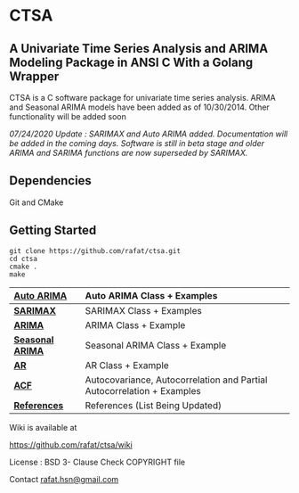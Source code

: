 # CTSA

## A Univariate Time Series Analysis and ARIMA Modeling Package in ANSI C With a Golang Wrapper

CTSA is a C software package for univariate time series analysis.
ARIMA and Seasonal ARIMA models have been added as of 10/30/2014. Other functionality will be added soon 

*07/24/2020 Update : SARIMAX and Auto ARIMA added. Documentation will be added in the coming days. Software is still in beta stage and older ARIMA
and SARIMA functions are now superseded by SARIMAX.*

## Dependencies

Git and CMake

## Getting Started
```
git clone https://github.com/rafat/ctsa.git
cd ctsa
cmake .
make
```


|**[Auto ARIMA](https://github.com/rafat/ctsa/wiki/AUTO-ARIMA)**| Auto ARIMA Class + Examples        |
|:-----------------------------------------------------|:----------------------------------|
|**[SARIMAX](https://github.com/rafat/ctsa/wiki/SARIMAX/)**| SARIMAX Class + Examples             |
|**[ARIMA](https://github.com/rafat/ctsa/wiki/ARIMA)**| ARIMA Class + Example             |
|**[Seasonal ARIMA](https://github.com/rafat/ctsa/wiki/SARIMA)**| Seasonal ARIMA Class + Example    |
|**[AR](https://github.com/rafat/ctsa/wiki/AR)**      | AR Class + Example                |
|**[ACF](https://github.com/rafat/ctsa/wiki/ACF)**    | Autocovariance, Autocorrelation and Partial Autocorrelation + Examples|
|**[References](https://github.com/rafat/ctsa/wiki/References)**| References (List Being Updated)   |

Wiki is available at 

https://github.com/rafat/ctsa/wiki

License : BSD 3- Clause Check COPYRIGHT file

Contact rafat.hsn@gmail.com
